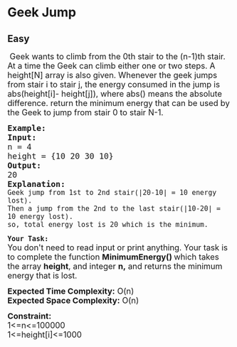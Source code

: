 # Geek Jump
## Easy
<div class="problems_problem_content__Xm_eO"><p><span style="font-size:18px">&nbsp;Geek wants to climb from the 0th stair to the (n-1)th stair. At a time the Geek can climb either one or two steps. A height[N] array is also given. Whenever the geek jumps from stair i to stair j, the energy consumed in the jump is abs(height[i]- height[j]), where abs() means the absolute difference. return the minimum energy that can be used by the Geek to jump from stair 0 to stair N-1.</span></p>

<pre><span style="font-size:18px"><strong>Example:</strong>
<strong>Input:</strong>
n = 4
height = {10 20 30 10}
<strong>Output:</strong>
20
<strong>Explanation:</strong>
<code>Geek jump from 1st to 2nd stair(|20-10| = 10 energy lost).
Then a jump from the 2nd to the last stair(|10-20| = 10 energy lost).
so, total energy lost is 20 which is the minimum.</code></span></pre>

<p><strong><span style="font-size:18px"><code>Your Task:</code></span></strong><br>
<span style="font-size:18px">You don't need to read input or print anything. Your task is to complete the function <strong>MinimumEnergy()&nbsp;</strong>which takes the array&nbsp;<strong>height</strong>, and integer <strong>n,</strong>&nbsp;and returns the minimum energy that is lost.</span></p>

<p><span style="font-size:18px"><strong>Expected Time Complexity:</strong> O(n)<br>
<strong>Expected Space Complexity:</strong> O(n)</span></p>

<p><span style="font-size:18px"><strong>Constraint:</strong><br>
1&lt;=n&lt;=100000<br>
1&lt;=height[i]&lt;=1000</span></p>
</div>